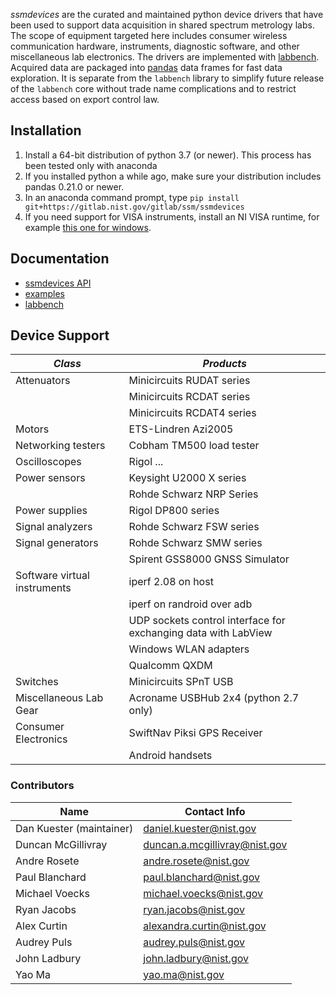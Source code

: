 *ssmdevices* are the curated and maintained python device drivers that have been used to support data acquisition in shared spectrum metrology labs. The scope of equipment targeted here includes consumer wireless communication hardware, instruments, diagnostic software, and other miscellaneous lab electronics.
The drivers are implemented with [labbench](https://github.com/usnistgov/labbench). Acquired data are packaged into [pandas](http://pandas.pydata.org/) data frames for fast data exploration.
It is separate from the `labbench` library to simplify future release of the `labbench` core without trade name complications and to restrict
access based on export control law.

## Installation
1. Install a 64-bit distribution of python 3.7 (or newer). This process has been tested only with anaconda
2. If you installed python a while ago, make sure your distribution includes pandas 0.21.0 or newer.
4. In an anaconda command prompt, type `pip install git+https://gitlab.nist.gov/gitlab/ssm/ssmdevices`
5. If you need support for VISA instruments, install an NI VISA runtime, for example [this one for windows](http://download.ni.com/support/softlib/visa/NI-VISA/16.0/Windows/NIVISA1600runtime.exe).

## Documentation
* [ssmdevices API](http://ssm.ipages.nist.gov/ssmdevices/)
* [examples](examples)
* [labbench](https://github.com/usnistgov/labbench/blob/master/examples/How%20to%20use%20a%20labbench%20driver%20by%20example.ipynb)

## Device Support
| *Class* | *Products* |
|-------------|---------|
|Attenuators|Minicircuits RUDAT series|
|           |Minicircuits RCDAT series|
|           |Minicircuits RCDAT4 series|
|Motors|ETS-Lindren Azi2005|
|Networking testers|Cobham TM500 load tester|
|Oscilloscopes|Rigol ...|
|Power sensors|Keysight U2000 X series|
|             |Rohde Schwarz NRP Series|
|Power supplies|Rigol DP800 series|
|Signal analyzers|Rohde Schwarz FSW series|
|Signal generators|Rohde Schwarz SMW series|
|                 |Spirent GSS8000 GNSS Simulator|
|Software virtual instruments|iperf 2.08 on host|
|                            |iperf on randroid over adb|
|                            |UDP sockets control interface for exchanging data with LabView|
|                            |Windows WLAN adapters|
|                            |Qualcomm QXDM|
|Switches|Minicircuits SPnT USB|
|Miscellaneous Lab Gear      |Acroname USBHub 2x4 (python 2.7 only)|
|Consumer Electronics        |SwiftNav Piksi GPS Receiver|
|                            |Android handsets|



### Contributors
| Name  |  Contact Info |
|---|---|
| Dan Kuester (maintainer)  |  <daniel.kuester@nist.gov> |
| Duncan McGillivray  | <duncan.a.mcgillivray@nist.gov>  |
| Andre Rosete        | <andre.rosete@nist.gov> |
| Paul Blanchard | <paul.blanchard@nist.gov> |
| Michael Voecks | <michael.voecks@nist.gov> |
| Ryan Jacobs | ryan.jacobs@nist.gov |
| Alex Curtin | alexandra.curtin@nist.gov |
| Audrey Puls | <audrey.puls@nist.gov> |
| John Ladbury | <john.ladbury@nist.gov> |
| Yao Ma | <yao.ma@nist.gov> |
